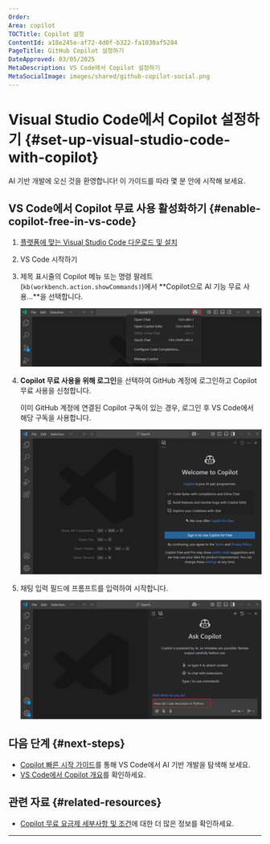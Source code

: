 ```yaml
---
Order:
Area: copilot
TOCTitle: Copilot 설정
ContentId: a18e245e-af72-4d0f-b322-fa1030af5284
PageTitle: GitHub Copilot 설정하기
DateApproved: 03/05/2025
MetaDescription: VS Code에서 Copilot 설정하기
MetaSocialImage: images/shared/github-copilot-social.png
---
```

# Visual Studio Code에서 Copilot 설정하기 {#set-up-visual-studio-code-with-copilot}

AI 기반 개발에 오신 것을 환영합니다! 이 가이드를 따라 몇 분 안에 시작해 보세요.

## VS Code에서 Copilot 무료 사용 활성화하기 {#enable-copilot-free-in-vs-code}

1. [플랫폼에 맞는 Visual Studio Code 다운로드 및 설치](https://code.visualstudio.com/Download)

1. VS Code 시작하기

1. 제목 표시줄의 Copilot 메뉴 또는 명령 팔레트(`kb(workbench.action.showCommands)`)에서 **Copilot으로 AI 기능 무료 사용...**을 선택합니다.

    ![VS Code 제목 표시줄의 Copilot 메뉴로, Copilot으로 AI 기능을 무료로 사용할 수 있는 옵션이 표시됩니다.](images/setup/copilot-menu-use-ai-features.png)

1. **Copilot 무료 사용을 위해 로그인**을 선택하여 GitHub 계정에 로그인하고 Copilot 무료 사용을 신청합니다.

    이미 GitHub 계정에 연결된 Copilot 구독이 있는 경우, 로그인 후 VS Code에서 해당 구독을 사용합니다.

    ![채팅 뷰에 Copilot 메시지와 Copilot 사용을 위해 로그인할 수 있는 버튼이 표시됩니다.](images/setup/copilot-chat-view-new-user.png)

1. 채팅 입력 필드에 프롬프트를 입력하여 시작합니다.

    ![채팅 뷰가 열려 있으며, Python에서 재귀에 대해 질문하는 채팅 프롬프트가 강조 표시됩니다.](images/setup/copilot-chat-view-welcome.png)

## 다음 단계 {#next-steps}

- [Copilot 빠른 시작 가이드](/docs/copilot/getting-started.md)를 통해 VS Code에서 AI 기반 개발을 탐색해 보세요.
- [VS Code에서 Copilot 개요](/docs/copilot/overview.md)를 확인하세요.

## 관련 자료 {#related-resources}

- [Copilot 무료 요금제 세부사항 및 조건](https://docs.github.com/en/copilot/about-github-copilot/subscription-plans-for-github-copilot)에 대한 더 많은 정보를 확인하세요.
---